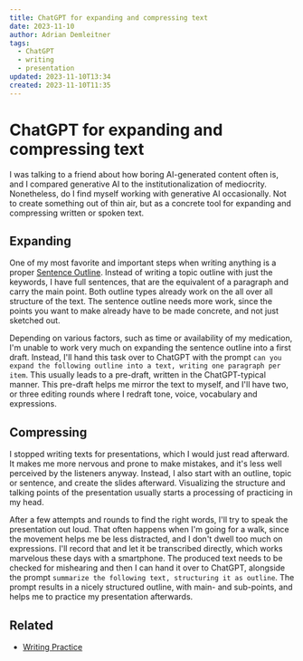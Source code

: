 ```yaml
---
title: ChatGPT for expanding and compressing text
date: 2023-11-10
author: Adrian Demleitner
tags:
  - ChatGPT
  - writing
  - presentation
updated: 2023-11-10T13:34
created: 2023-11-10T11:35
---
```

# ChatGPT for expanding and compressing text
I was talking to a friend about how boring AI-generated content often is, and I compared generative AI to the institutionalization of mediocrity. Nonetheless, do I find myself working with generative AI occasionally. Not to create something out of thin air, but as a concrete tool for expanding and compressing written or spoken text.

## Expanding
One of my most favorite and important steps when writing anything is a proper [Sentence Outline](notes/Outlines.md#Sentence%20Outline[%202]%20versus%20topic%20outline.). Instead of writing a topic outline with just the keywords, I have full sentences, that are the equivalent of a paragraph and carry the main point. Both outline types already work on the all over all structure of the text. The sentence outline needs more work, since the points you want to make already have to be made concrete, and not just sketched out.

Depending on various factors, such as time or availability of my medication, I'm unable to work very much on expanding the sentence outline into a first draft. Instead, I'll hand this task over to ChatGPT with the prompt `can you expand the following outline into a text, writing one paragraph per item`. This usually leads to a pre-draft, written in the ChatGPT-typical manner. This pre-draft helps me mirror the text to myself, and I'll have two, or three editing rounds where I redraft tone, voice, vocabulary and expressions.

## Compressing
I stopped writing texts for presentations, which I would just read afterward. It makes me more nervous and prone to make mistakes, and it's less well perceived by the listeners anyway. Instead, I also start with an outline, topic or sentence, and create the slides afterward. Visualizing the structure and talking points of the presentation usually starts a processing of practicing in my head.

After a few attempts and rounds to find the right words, I'll try to speak the presentation out loud. That often happens when I'm going for a walk, since the movement helps me be less distracted, and I don't dwell too much on expressions. I'll record that and let it be transcribed directly, which works marvelous these days with a smartphone. The produced text needs to be checked for mishearing and then I can hand it over to ChatGPT, alongside the prompt `summarize the following text, structuring it as outline`. The prompt results in a nicely structured outline, with main- and sub-points, and helps me to practice my presentation afterwards.

## Related
- [Writing Practice](notes/Writing%20Practice.md)

